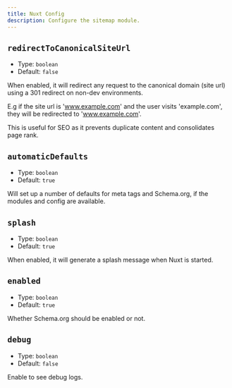 ```yaml
---
title: Nuxt Config
description: Configure the sitemap module.
---
```


## `redirectToCanonicalSiteUrl`

- Type: `boolean`
- Default: `false`

When enabled, it will redirect any request to the canonical domain (site url) using a 301 redirect on non-dev environments.

E.g if the site url is 'www.example.com' and the user visits 'example.com',
they will be redirected to 'www.example.com'.

This is useful for SEO as it prevents duplicate content and consolidates page rank.

## `automaticDefaults`

- Type: `boolean`
- Default: `true`

Will set up a number of defaults for meta tags and Schema.org, if the modules and config are available.

## `splash`

- Type: `boolean`
- Default: `true`

When enabled, it will generate a splash message when Nuxt is started.

## `enabled`

- Type: `boolean`
- Default: `true`

Whether Schema.org should be enabled or not.

## `debug`

- Type: `boolean`
- Default: `false`

Enable to see debug logs.
